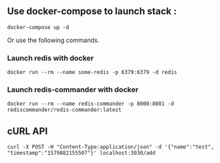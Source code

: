 ## Use docker-compose to launch stack :

```
docker-compose up -d
```
Or use the following commands.

### Launch redis with docker

```
docker run --rm --name some-redis -p 6379:6379 -d redis
```
### Launch redis-commander with docker

```
docker run --rm --name redis-commander -p 8000:8081 -d rediscommander/redis-commander:latest
```
## cURL API

```
curl -X POST -H "Content-Type:application/json" -d '{"name":"test", "timestamp":"1579882155507"}' localhost:3030/add
```
